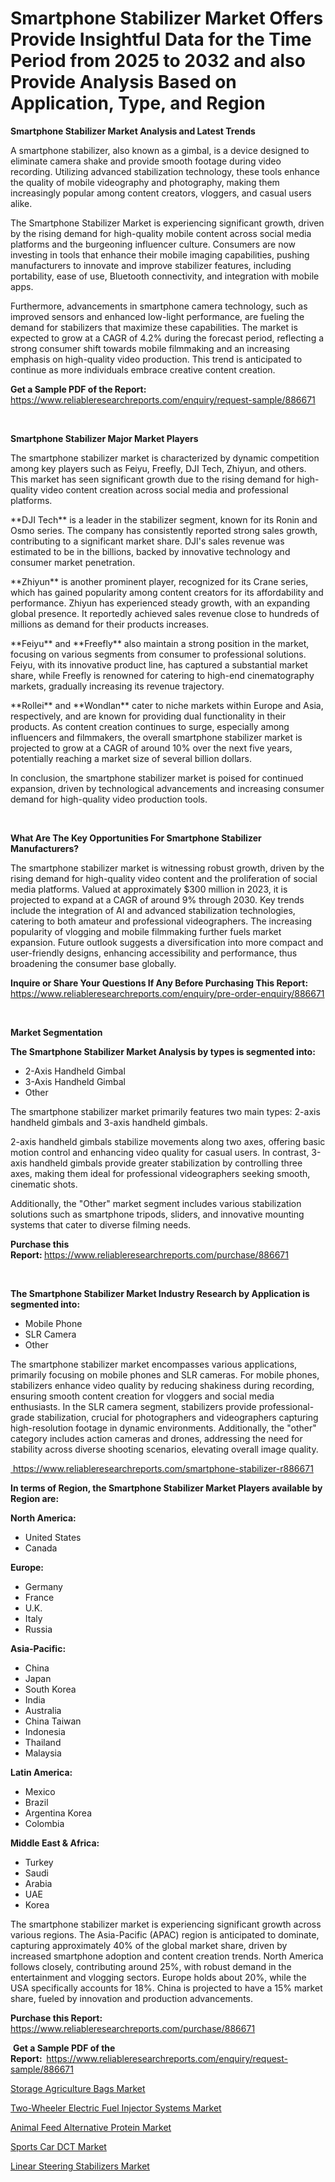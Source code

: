 <p><h1>Smartphone Stabilizer Market Offers Provide Insightful Data for the Time Period from 2025 to 2032 and also Provide Analysis Based on Application, Type, and Region</h1></p><p><strong>Smartphone Stabilizer Market Analysis and Latest Trends</strong></p>
<p><p>A smartphone stabilizer, also known as a gimbal, is a device designed to eliminate camera shake and provide smooth footage during video recording. Utilizing advanced stabilization technology, these tools enhance the quality of mobile videography and photography, making them increasingly popular among content creators, vloggers, and casual users alike.</p><p>The Smartphone Stabilizer Market is experiencing significant growth, driven by the rising demand for high-quality mobile content across social media platforms and the burgeoning influencer culture. Consumers are now investing in tools that enhance their mobile imaging capabilities, pushing manufacturers to innovate and improve stabilizer features, including portability, ease of use, Bluetooth connectivity, and integration with mobile apps.</p><p>Furthermore, advancements in smartphone camera technology, such as improved sensors and enhanced low-light performance, are fueling the demand for stabilizers that maximize these capabilities. The market is expected to grow at a CAGR of 4.2% during the forecast period, reflecting a strong consumer shift towards mobile filmmaking and an increasing emphasis on high-quality video production. This trend is anticipated to continue as more individuals embrace creative content creation.</p></p>
<p><strong>Get a Sample PDF of the Report:&nbsp;</strong> <a href="https://www.reliableresearchreports.com/enquiry/request-sample/886671?utm_campaign=2128&utm_medium=2&utm_source=Github&utm_content=ia&utm_term=06022025&utm_id=smartphone-stabilizer">https://www.reliableresearchreports.com/enquiry/request-sample/886671</a></p>
<p>&nbsp;</p>
<p><strong>Smartphone Stabilizer Major Market Players</strong></p>
<p><p>The smartphone stabilizer market is characterized by dynamic competition among key players such as Feiyu, Freefly, DJI Tech, Zhiyun, and others. This market has seen significant growth due to the rising demand for high-quality video content creation across social media and professional platforms.</p><p>**DJI Tech** is a leader in the stabilizer segment, known for its Ronin and Osmo series. The company has consistently reported strong sales growth, contributing to a significant market share. DJI's sales revenue was estimated to be in the billions, backed by innovative technology and consumer market penetration.</p><p>**Zhiyun** is another prominent player, recognized for its Crane series, which has gained popularity among content creators for its affordability and performance. Zhiyun has experienced steady growth, with an expanding global presence. It reportedly achieved sales revenue close to hundreds of millions as demand for their products increases.</p><p>**Feiyu** and **Freefly** also maintain a strong position in the market, focusing on various segments from consumer to professional solutions. Feiyu, with its innovative product line, has captured a substantial market share, while Freefly is renowned for catering to high-end cinematography markets, gradually increasing its revenue trajectory.</p><p>**Rollei** and **Wondlan** cater to niche markets within Europe and Asia, respectively, and are known for providing dual functionality in their products. As content creation continues to surge, especially among influencers and filmmakers, the overall smartphone stabilizer market is projected to grow at a CAGR of around 10% over the next five years, potentially reaching a market size of several billion dollars. </p><p>In conclusion, the smartphone stabilizer market is poised for continued expansion, driven by technological advancements and increasing consumer demand for high-quality video production tools.</p></p>
<p>&nbsp;</p>
<p><strong>What Are The Key Opportunities For Smartphone Stabilizer Manufacturers?</strong></p>
<p><p>The smartphone stabilizer market is witnessing robust growth, driven by the rising demand for high-quality video content and the proliferation of social media platforms. Valued at approximately $300 million in 2023, it is projected to expand at a CAGR of around 9% through 2030. Key trends include the integration of AI and advanced stabilization technologies, catering to both amateur and professional videographers. The increasing popularity of vlogging and mobile filmmaking further fuels market expansion. Future outlook suggests a diversification into more compact and user-friendly designs, enhancing accessibility and performance, thus broadening the consumer base globally.</p></p>
<p><strong>Inquire or Share Your Questions If Any Before Purchasing This Report:</strong> <a href="https://www.reliableresearchreports.com/enquiry/pre-order-enquiry/886671?utm_campaign=2128&utm_medium=2&utm_source=Github&utm_content=ia&utm_term=06022025&utm_id=smartphone-stabilizer">https://www.reliableresearchreports.com/enquiry/pre-order-enquiry/886671</a></p>
<p>&nbsp;</p>
<p><strong>Market Segmentation</strong></p>
<p><strong>The Smartphone Stabilizer Market Analysis by types is segmented into:</strong></p>
<p><ul><li>2-Axis Handheld Gimbal</li><li>3-Axis Handheld Gimbal</li><li>Other</li></ul></p>
<p><p>The smartphone stabilizer market primarily features two main types: 2-axis handheld gimbals and 3-axis handheld gimbals. </p><p>2-axis handheld gimbals stabilize movements along two axes, offering basic motion control and enhancing video quality for casual users. In contrast, 3-axis handheld gimbals provide greater stabilization by controlling three axes, making them ideal for professional videographers seeking smooth, cinematic shots. </p><p>Additionally, the "Other" market segment includes various stabilization solutions such as smartphone tripods, sliders, and innovative mounting systems that cater to diverse filming needs.</p></p>
<p><strong>Purchase this Report:&nbsp;</strong><a href="https://www.reliableresearchreports.com/purchase/886671?utm_campaign=2128&utm_medium=2&utm_source=Github&utm_content=ia&utm_term=06022025&utm_id=smartphone-stabilizer">https://www.reliableresearchreports.com/purchase/886671</a></p>
<p>&nbsp;</p>
<p><strong>The Smartphone Stabilizer Market Industry Research by Application is segmented into:</strong></p>
<p><ul><li>Mobile Phone</li><li>SLR Camera</li><li>Other</li></ul></p>
<p><p>The smartphone stabilizer market encompasses various applications, primarily focusing on mobile phones and SLR cameras. For mobile phones, stabilizers enhance video quality by reducing shakiness during recording, ensuring smooth content creation for vloggers and social media enthusiasts. In the SLR camera segment, stabilizers provide professional-grade stabilization, crucial for photographers and videographers capturing high-resolution footage in dynamic environments. Additionally, the "other" category includes action cameras and drones, addressing the need for stability across diverse shooting scenarios, elevating overall image quality.</p></p>
<p><a href="https://www.reliableresearchreports.com/smartphone-stabilizer-r886671?utm_campaign=2128&utm_medium=2&utm_source=Github&utm_content=ia&utm_term=06022025&utm_id=smartphone-stabilizer">&nbsp;https://www.reliableresearchreports.com/smartphone-stabilizer-r886671</a></p>
<p><strong>In terms of Region, the Smartphone Stabilizer Market Players available by Region are:</strong></p>
<p>
    <p> <strong> North America: </strong>
        <ul>
            <li>United States</li>
            <li>Canada</li>
        </ul>
        </p> 
    <p> <strong> Europe: </strong>
        <ul>
            <li>Germany</li>
            <li>France</li>
            <li>U.K.</li>
            <li>Italy</li>
            <li>Russia</li>
        </ul>
        </p> 
    <p> <strong> Asia-Pacific: </strong>
        <ul>
            <li>China</li>
            <li>Japan</li>
            <li>South Korea</li>
            <li>India</li>
            <li>Australia</li>
            <li>China Taiwan</li>
            <li>Indonesia</li>
            <li>Thailand</li>
            <li>Malaysia</li>
        </ul>
        </p> 
    <p> <strong> Latin America: </strong>
        <ul>
            <li>Mexico</li>
            <li>Brazil</li>
            <li>Argentina Korea</li>
            <li>Colombia</li>
        </ul>
        </p> 
    <p> <strong> Middle East & Africa: </strong>
        <ul>
            <li>Turkey</li>
            <li>Saudi</li>
            <li>Arabia</li>
            <li>UAE</li>
            <li>Korea</li>
        </ul>
    </p>
    </p>
<p><p>The smartphone stabilizer market is experiencing significant growth across various regions. The Asia-Pacific (APAC) region is anticipated to dominate, capturing approximately 40% of the global market share, driven by increased smartphone adoption and content creation trends. North America follows closely, contributing around 25%, with robust demand in the entertainment and vlogging sectors. Europe holds about 20%, while the USA specifically accounts for 18%. China is projected to have a 15% market share, fueled by innovation and production advancements.</p></p>
<p><strong>Purchase this Report: </strong><a href="https://www.reliableresearchreports.com/purchase/886671?utm_campaign=2128&utm_medium=2&utm_source=Github&utm_content=ia&utm_term=06022025&utm_id=smartphone-stabilizer">https://www.reliableresearchreports.com/purchase/886671</a></p>
<p>&nbsp;<strong>Get a Sample PDF of the Report:&nbsp;&nbsp;</strong><a href="https://www.reliableresearchreports.com/enquiry/request-sample/886671?utm_campaign=2128&utm_medium=2&utm_source=Github&utm_content=ia&utm_term=06022025&utm_id=smartphone-stabilizer">https://www.reliableresearchreports.com/enquiry/request-sample/886671</a></p>
<p><strong></strong></p>
<p><p><a href="https://www.linkedin.com/pulse/comprehensive-market-analysis-storage-agriculture-bags-desce?utm_campaign=2128&utm_medium=2&utm_source=Github&utm_content=ia&utm_term=06022025&utm_id=smartphone-stabilizer">Storage Agriculture Bags Market</a></p><p><a href="https://www.linkedin.com/pulse/two-wheeler-electric-fuel-injector-systems-market-size-status-oqebe?utm_campaign=2128&utm_medium=2&utm_source=Github&utm_content=ia&utm_term=06022025&utm_id=smartphone-stabilizer">Two-Wheeler Electric Fuel Injector Systems Market</a></p><p><a href="https://www.linkedin.com/pulse/analyzing-animal-feed-alternative-protein-markets-growth-79qde?utm_campaign=2128&utm_medium=2&utm_source=Github&utm_content=ia&utm_term=06022025&utm_id=smartphone-stabilizer">Animal Feed Alternative Protein Market</a></p><p><a href="https://www.linkedin.com/pulse/estimating-size-growth-potential-sports-car-dct-market-vpwtc?utm_campaign=2128&utm_medium=2&utm_source=Github&utm_content=ia&utm_term=06022025&utm_id=smartphone-stabilizer">Sports Car DCT Market</a></p><p><a href="https://www.linkedin.com/pulse/linear-steering-stabilizers-market-analysis-report-2025-2032-dk7hc?utm_campaign=2128&utm_medium=2&utm_source=Github&utm_content=ia&utm_term=06022025&utm_id=smartphone-stabilizer">Linear Steering Stabilizers Market</a></p></p>